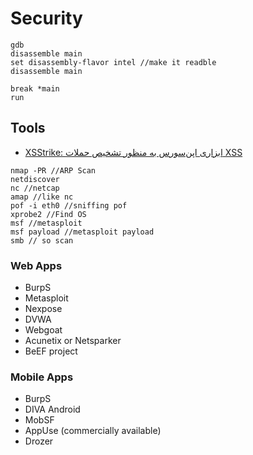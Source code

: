 # Security

```shell
gdb
disassemble main
set disassembly-flavor intel //make it readble
disassemble main

break *main
run
```

## Tools

* [XSStrike: ابزاری اپن‌سورس به منظور تشخیص حملات XSS](https://sokanacademy.com/blog/9137/ایکس-اس-اس-استرایک-ابزاری-اپن‌سورس-به-منظور-تشخیص-حملات-ایکس-اس-اس)

```
nmap -PR //ARP Scan
netdiscover
nc //netcap
amap //like nc
pof -i eth0 //sniffing pof
xprobe2 //Find OS
msf //metasploit
msf payload //metasploit payload
smb // so scan
```

### Web Apps

* BurpS
* Metasploit
* Nexpose
* DVWA
* Webgoat
* Acunetix or Netsparker
* BeEF project

### Mobile Apps

* BurpS
* DIVA Android
* MobSF
* AppUse (commercially available)
* Drozer
